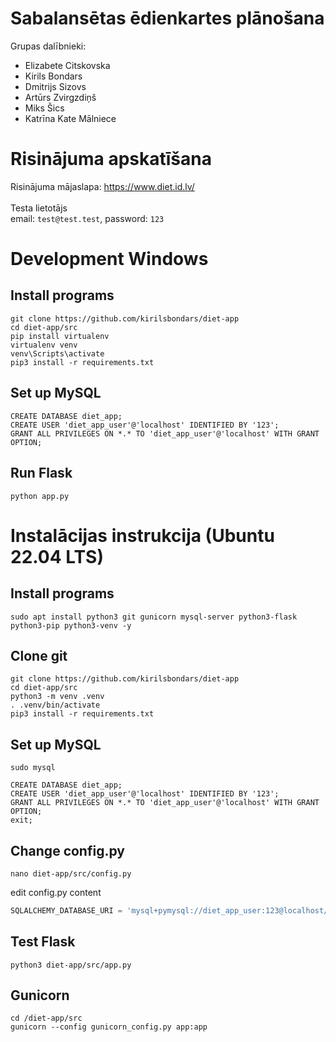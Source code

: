 # Sabalansētas ēdienkartes plānošana
Grupas dalībnieki:
- Elizabete Citskovska
- Kirils Bondars
- Dmitrijs Sizovs
- Artūrs Zvirgzdiņš
- Miks Šics
- Katrīna Kate Mālniece

# Risinājuma apskatīšana
Risinājuma mājaslapa: https://www.diet.id.lv/ 
<br><br> Testa lietotājs
<br>email: `test@test.test`, password: `123`


# Development Windows
## Install programs
```console
git clone https://github.com/kirilsbondars/diet-app
cd diet-app/src
pip install virtualenv
virtualenv venv
venv\Scripts\activate
pip3 install -r requirements.txt
```
## Set up MySQL
```mysql
CREATE DATABASE diet_app;
CREATE USER 'diet_app_user'@'localhost' IDENTIFIED BY '123';
GRANT ALL PRIVILEGES ON *.* TO 'diet_app_user'@'localhost' WITH GRANT OPTION;
```

## Run Flask
```console
python app.py
```

# Instalācijas instrukcija (Ubuntu 22.04 LTS)
## Install programs
```console
sudo apt install python3 git gunicorn mysql-server python3-flask python3-pip python3-venv -y
```
## Clone git
```console
git clone https://github.com/kirilsbondars/diet-app
cd diet-app/src
python3 -m venv .venv
. .venv/bin/activate
pip3 install -r requirements.txt
```
## Set up MySQL
```console
sudo mysql
```
```mysql
CREATE DATABASE diet_app;
CREATE USER 'diet_app_user'@'localhost' IDENTIFIED BY '123';
GRANT ALL PRIVILEGES ON *.* TO 'diet_app_user'@'localhost' WITH GRANT OPTION;
exit;
```
## Change config.py
```console
nano diet-app/src/config.py
```
edit config.py content
```python
SQLALCHEMY_DATABASE_URI = 'mysql+pymysql://diet_app_user:123@localhost/diet_app'
```
## Test Flask
```console
python3 diet-app/src/app.py
```
## Gunicorn

```console
cd /diet-app/src
gunicorn --config gunicorn_config.py app:app
```

